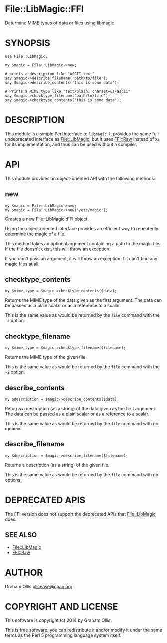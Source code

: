 # File::LibMagic::FFI

Determine MIME types of data or files using libmagic

# SYNOPSIS

    use File::LibMagic;
    
    my $magic = File::LibMagic->new;
    
    # prints a description like "ASCII text"
    say $magic->describe_filename('path/to/file');
    say $magic->describe_contents('this is some data');
    
    # Prints a MIME type like "text/plain; charset=us-ascii"
    say $magic->checktype_filename('path/to/file');
    say $magic->checktype_contents('this is some data');

# DESCRIPTION

This module is a simple Perl interface to `libmagic`.  It provides the same full undeprecated interface as [File::LibMagic](https://metacpan.org/pod/File::LibMagic), but it uses [FFI::Raw](https://metacpan.org/pod/FFI::Raw) instead of `XS` for
its implementation, and thus can be used without a compiler.

# API

This module provides an object-oriented API with the following methods:

## new

    my $magic = File::LibMagic->new;
    my $magic = File::LibMagic->new('/etc/magic');

Creates a new File::LibMagic::FFI object.

Using the object oriented interface provides an efficient way to repeatedly determine the magic of a file.

This method takes an optional argument containing a path to the magic file.  If the file doesn't exist, this will throw an exception.

If you don't pass an argument, it will throw an exception if it can't find any magic files at all.

## checktype\_contents

    my $mime_type = $magic->checktype_contents($data);

Returns the MIME type of the data given as the first argument.  The data can be passed as a plain scalar or as a reference to a scalar.

This is the same value as would be returned by the `file` command with the `-i` option.

## checktype\_filename

    my $mime_type = $magic->checktype_filename($filename);

Returns the MIME type of the given file.

This is the same value as would be returned by the `file` command with the `-i` option.

## describe\_contents

    my $description = $magic->describe_contents($data);

Returns a description (as a string) of the data given as the first argument. The data can be passed as a plain scalar or as a reference to a scalar.

This is the same value as would be returned by the `file` command with no options.

## describe\_filename

    my $description = $magic->describe_filename($filename);

Returns a description (as a string) of the given file.

This is the same value as would be returned by the `file` command with no options.

# DEPRECATED APIS

The FFI version does not support the deprecated APIs that [File::LibMagic](https://metacpan.org/pod/File::LibMagic) does.

## SEE ALSO

- [File::LibMagic](https://metacpan.org/pod/File::LibMagic)
- [FFI::Raw](https://metacpan.org/pod/FFI::Raw)

# AUTHOR

Graham Ollis <plicease@cpan.org>

# COPYRIGHT AND LICENSE

This software is copyright (c) 2014 by Graham Ollis.

This is free software; you can redistribute it and/or modify it under
the same terms as the Perl 5 programming language system itself.
